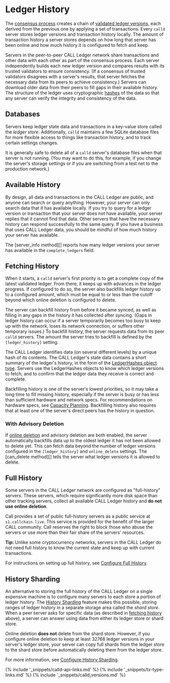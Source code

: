 # Ledger History

The [consensus process](intro-to-consensus.html) creates a chain of [validated ledger versions](ledgers.html), each derived from the previous one by applying a set of transactions. Every `calld` server stores ledger versions and transaction history locally. The amount of transaction history a server stores depends on how long that server has been online and how much history it is configured to fetch and keep.

Servers in the peer-to-peer CALL Ledger network share transactions and other data with each other as part of the consensus process. Each server independently builds each new ledger version and compares results with its trusted validators to ensure consistency. (If a consensus of trusted validators disagrees with a server's results, that server fetches the necessary data from its peers to achieve consistency.) Servers can download older data from their peers to fill gaps in their available history. The structure of the ledger uses cryptographic [hashes](basic-data-types.html#hashes) of the data so that any server can verify the integrity and consistency of the data.

## Databases

Servers keep ledger state data and transactions in a key-value store called the _ledger store_. Additionally, `calld` maintains a few SQLite database files for more flexible access to things like transaction history, and to track certain settings changes.

It is generally safe to delete all of a `calld` server's database files when that server is not running. (You may want to do this, for example, if you change the server's storage settings or if you are switching from a test net to the production network.)

## Available History

By design, all data and transactions in the CALL Ledger are public, and anyone can search or query anything. However, your server can only search data that it has available locally. If you try to query for a ledger version or transaction that your server does not have available, your server replies that it cannot find that data. Other servers that have the necessary history can respond successfully to the same query. If you have a business that uses CALL Ledger data, you should be mindful of how much history your server has available.

The [server_info method][] reports how many ledger versions your server has available in the `complete_ledgers` field.

## Fetching History

When it starts, a `calld` server's first priority is to get a complete copy of the latest validated ledger. From there, it keeps up with advances in the ledger progress. If configured to do so, the server also backfills ledger history up to a configured amount, which must be equal to or less than the cutoff beyond which online deletion is configured to delete.

The server can backfill history from before it became synced, as well as filling in any gaps in the history it has collected after syncing. (Gaps in ledger history can occur if a server temporarily becomes too busy to keep up with the network, loses its network connection, or suffers other temporary issues.) To backfill history, the server requests data from its peer `calld` servers. The amount the server tries to backfill is defined by the `[ledger_history]` setting.

The CALL Ledger identifies data (on several different levels) by a unique hash of its contents. The CALL Ledger's state data contains a short summary of the ledger's history, in the form of the [LedgerHashes object type](ledgerhashes.html). Servers use the LedgerHashes objects to know which ledger versions to fetch, and to confirm that the ledger data they receive is correct and complete.

Backfilling history is one of the server's lowest priorities, so it may take a long time to fill missing history, especially if the server is busy or has less than sufficient hardware and network specs. For recommendations on hardware specs, see [Capacity Planning](capacity-planning.html). Backfilling history also requires that at least one of the server's direct peers has the history in question. <!--{# TODO: link some info for managing your peer connections when that exists #}-->

### With Advisory Deletion

If [online deletion](online-deletion.html) and advisory deletion are both enabled, the server automatically backfills data up to the oldest ledger it has not been allowed to delete yet. This can fetch data beyond the number of ledger versions configured in the `[ledger_history]` and `online_delete` settings. The [can_delete method][] tells the server what ledger versions it is allowed to delete.


## Full History

Some servers in the CALL Ledger network are configured as "full-history" servers. These servers, which require significantly more disk space than other tracking servers, collect all available CALL Ledger history and **do not use online deletion**.

Call provides a set of public full-history servers as a public service at `s1.callchain.live`. This service is provided for the benefit of the larger CALL community. Call reserves the right to block those who abuse the servers or use more than their fair share of the servers' resources.

**Tip:** Unlike some cryptocurrency networks, servers in the CALL Ledger do not need full history to know the current state and keep up with current transactions.

For instructions on setting up full history, see [Configure Full History](configure-full-history.html).

## History Sharding

An alternative to storing the full history of the CALL Ledger on a single expensive machine is to configure many servers to each store a portion of ledger history. The [History Sharding](history-sharding.html) feature makes this possible, storing ranges of ledger history in a separate storage area called the _shard store_. When a peer server asks for specific data (as described in [fetching history](#fetching-history) above), a server can answer using data from either its ledger store or shard store.

Online deletion **does not** delete from the shard store. However, if you configure online deletion to keep at least 32768 ledger versions in your server's ledger store, your server can copy full shards from the ledger store to the shard store before automatically deleting them from the ledger store.

For more information, see [Configure History Sharding](configure-history-sharding.html).


<!--{# common link defs #}-->
{% include '_snippets/calld-api-links.md' %}
{% include '_snippets/tx-type-links.md' %}
{% include '_snippets/calld_versions.md' %}
